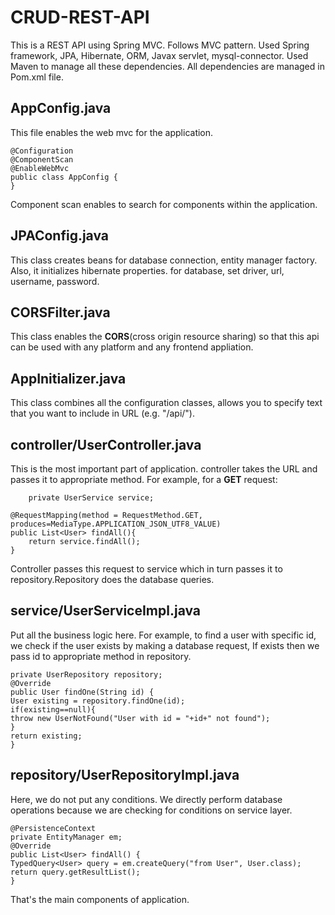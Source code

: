 # CRUD-REST-API

This is a REST API using Spring MVC. Follows MVC pattern. Used Spring framework, JPA, Hibernate, ORM, Javax servlet, mysql-connector.
Used Maven to manage all these dependencies. All dependencies are managed in Pom.xml file.

## AppConfig.java
This file enables the web mvc for the application.

    @Configuration
    @ComponentScan
    @EnableWebMvc
    public class AppConfig {
    }
Component scan enables to search for components within the application.
## JPAConfig.java
This class creates beans for database connection, entity manager factory. Also, it initializes hibernate properties.
for database, set driver, url, username, password.

## CORSFilter.java
This class enables the **CORS**(cross origin resource sharing) so that this api can be used with any platform and any frontend appliation.

## AppInitializer.java
This class combines all the configuration classes, allows you to specify text that you want to include in URL (e.g. "/api/").

## controller/UserController.java
This is the most important part of application. controller takes the URL and passes it to appropriate method. 
For example, for a **GET** request:
    
    	private UserService service;
	
	@RequestMapping(method = RequestMethod.GET, produces=MediaType.APPLICATION_JSON_UTF8_VALUE)
	public List<User> findAll(){
		return service.findAll();
	}
Controller passes this request to service which in turn passes it to repository.Repository does the database queries.

## service/UserServiceImpl.java
Put all the business logic here. For example, to find a user with specific id, we check if the user exists by making a database request,
If exists then we pass id to appropriate method in repository.

    private UserRepository repository;
    @Override
    public User findOne(String id) {
    User existing = repository.findOne(id);
    if(existing==null){
    throw new UserNotFound("User with id = "+id+" not found");
    }
    return existing;
    }

## repository/UserRepositoryImpl.java
Here, we do not put any conditions. We directly perform database operations because we are checking for conditions on service layer.

    @PersistenceContext
    private EntityManager em;
    @Override
    public List<User> findAll() {
    TypedQuery<User> query = em.createQuery("from User", User.class);
    return query.getResultList();
    }
	
That's the main components of application.
